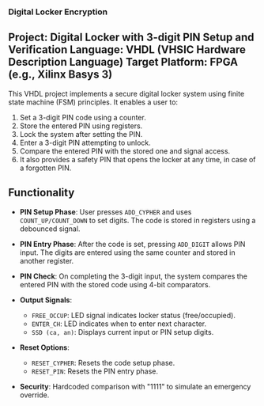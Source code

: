 ### Digital Locker Encryption

Project: Digital Locker with 3-digit PIN Setup and Verification
Language: VHDL (VHSIC Hardware Description Language)
Target Platform: FPGA (e.g., Xilinx Basys 3)
---
This VHDL project implements a secure digital locker system using
finite state machine (FSM) principles. It enables a user to:

1. Set a 3-digit PIN code using a counter.
2. Store the entered PIN using registers.
3. Lock the system after setting the PIN.
4. Enter a 3-digit PIN attempting to unlock.
5. Compare the entered PIN with the stored one and signal access.
6. It also provides a safety PIN that opens the locker at any time, in case of a forgotten PIN.

## Functionality

- **PIN Setup Phase**: 
  User presses `ADD_CYPHER` and uses `COUNT_UP/COUNT_DOWN` to set digits.
  The code is stored in registers using a debounced signal.

- **PIN Entry Phase**:
  After the code is set, pressing `ADD_DIGIT` allows PIN input.
  The digits are entered using the same counter and stored in another register.

- **PIN Check**:
  On completing the 3-digit input, the system compares the entered PIN
  with the stored code using 4-bit comparators.

- **Output Signals**:
  - `FREE_OCCUP`: LED signal indicates locker status (free/occupied).
  - `ENTER_CH`: LED indicates when to enter next character.
  - `SSD (ca, an)`: Displays current input or PIN setup digits.

- **Reset Options**:
  - `RESET_CYPHER`: Resets the code setup phase.
  - `RESET_PIN`: Resets the PIN entry phase.

- **Security**:
  Hardcoded comparison with "1111" to simulate an emergency override.


